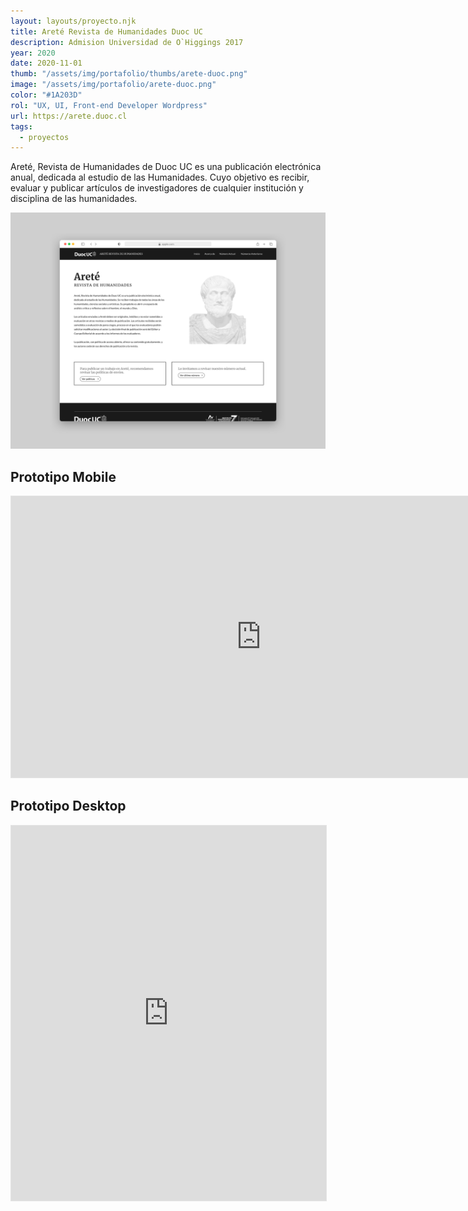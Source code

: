 ```yaml
---
layout: layouts/proyecto.njk
title: Areté Revista de Humanidades Duoc UC
description: Admision Universidad de O`Higgings 2017
year: 2020
date: 2020-11-01
thumb: "/assets/img/portafolio/thumbs/arete-duoc.png"
image: "/assets/img/portafolio/arete-duoc.png"
color: "#1A203D"
rol: "UX, UI, Front-end Developer Wordpress"
url: https://arete.duoc.cl
tags:
  - proyectos
---
```


Areté, Revista de Humanidades de Duoc UC es una publicación electrónica anual, dedicada al estudio de las Humanidades. Cuyo objetivo es recibir, evaluar y publicar artículos de investigadores de cualquier institución y disciplina de las humanidades.

<img class="rounded-img" src="/assets/img/portafolio/arete-duoc.png"> 

## Prototipo Mobile

<iframe style="border: 1px solid rgba(0, 0, 0, 0.1);" width="800" height="450" src="https://www.figma.com/embed?embed_host=share&url=https%3A%2F%2Fwww.figma.com%2Fproto%2Fd4KgG1qhpNh1yMDEDArvZo%2Fduoc_arete-v2%3Fnode-id%3D0%253A315%26viewport%3D196%252C162%252C0.24463291466236115%26scaling%3Dscale-down" allowfullscreen></iframe>

## Prototipo Desktop

<iframe style="border: 1px solid rgba(0, 0, 0, 0.1);" width="100%" height="600" src="https://www.figma.com/embed?embed_host=share&url=https%3A%2F%2Fwww.figma.com%2Fproto%2Fd4KgG1qhpNh1yMDEDArvZo%2Fduoc_arete-v2%3Fnode-id%3D0%253A2%26viewport%3D183%252C294%252C0.09746238589286804%26scaling%3Dmin-zoom" allowfullscreen></iframe>